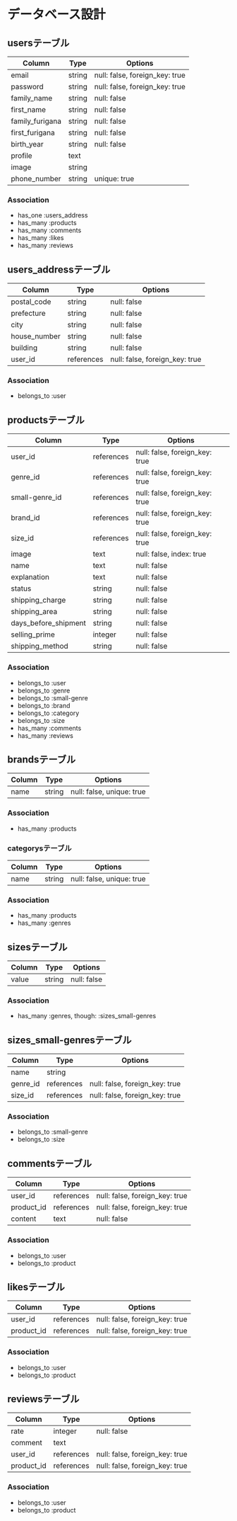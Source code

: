 # データベース設計

## usersテーブル

|Column|Type|Options|
|------|----|-------|
|email|string|null: false, foreign_key: true|
|password|string|null: false, foreign_key: true|
|family_name|string|null: false|
|first_name|string|null: false|
|family_furigana|string|null: false|
|first_furigana|string|null: false|
|birth_year|string|null: false|
|profile|text||
|image|string||
|phone_number|string|unique: true|

### Association
- has_one :users_address
- has_many :products
- has_many :comments
- has_many :likes
- has_many :reviews


## users_addressテーブル

|Column|Type|Options|
|------|----|-------|
|postal_code|string|null: false|
|prefecture|string|null: false|
|city|string|null: false|
|house_number|string|null: false|
|building|string|null: false|
|user_id|references|null: false, foreign_key: true|

### Association
- belongs_to :user


## productsテーブル

|Column|Type|Options|
|------|----|-------|
|user_id|references|null: false, foreign_key: true|
|genre_id|references|null: false, foreign_key: true|
|small-genre_id|references|null: false, foreign_key: true|
|brand_id|references|null: false, foreign_key: true|
|size_id|references|null: false, foreign_key: true|
|image|text|null: false, index: true|
|name|text|null: false|
|explanation|text|null: false|
|status|string|null: false|
|shipping_charge|string|null: false|
|shipping_area|string|null: false|
|days_before_shipment|string|null: false|
|selling_prime|integer|null: false|
|shipping_method|string|null: false|

### Association
- belongs_to :user
- belongs_to :genre
- belongs_to :small-genre
- belongs_to :brand
- belongs_to :category
- belongs_to :size
- has_many :comments
- has_many :reviews


## brandsテーブル

|Column|Type|Options|
|------|----|-------|
|name|string|null: false, unique: true|

### Association
- has_many :products


### categorysテーブル

|Column|Type|Options|
|------|----|-------|
|name|string|null: false, unique: true|

### Association
- has_many :products
- has_many :genres


## sizesテーブル

|Column|Type|Options|
|------|----|-------|
|value|string|null: false|

### Association
- has_many :genres, though: :sizes_small-genres


## sizes_small-genresテーブル

|Column|Type|Options|
|------|----|-------|
|name|string||
|genre_id|references|null: false, foreign_key: true|
|size_id|references|null: false, foreign_key: true|

### Association
- belongs_to :small-genre
- belongs_to :size


## commentsテーブル

|Column|Type|Options|
|------|----|-------|
|user_id|references|null: false, foreign_key: true|
|product_id|references|null: false, foreign_key: true|
|content|text|null: false|

### Association
- belongs_to :user
- belongs_to :product


## likesテーブル

|Column|Type|Options|
|------|----|-------|
|user_id|references|null: false, foreign_key: true|
|product_id|references|null: false, foreign_key: true|

### Association
- belongs_to :user
- belongs_to :product


## reviewsテーブル

|Column|Type|Options|
|------|----|-------|
|rate|integer|null: false|
|comment|text||
|user_id|references|null: false, foreign_key: true|
|product_id|references|null: false, foreign_key: true|

### Association

- belongs_to :user
- belongs_to :product